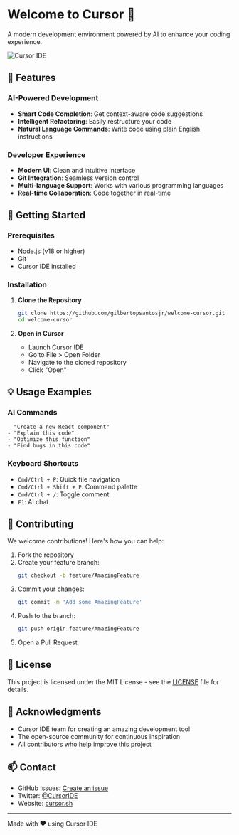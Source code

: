 # Welcome to Cursor 🚀

A modern development environment powered by AI to enhance your coding experience.

![Cursor IDE](https://cursor.sh/brand/cursor-logo.svg)

## 🌟 Features

### AI-Powered Development
- **Smart Code Completion**: Get context-aware code suggestions
- **Intelligent Refactoring**: Easily restructure your code
- **Natural Language Commands**: Write code using plain English instructions

### Developer Experience
- **Modern UI**: Clean and intuitive interface
- **Git Integration**: Seamless version control
- **Multi-language Support**: Works with various programming languages
- **Real-time Collaboration**: Code together in real-time

## 🚀 Getting Started

### Prerequisites
- Node.js (v18 or higher)
- Git
- Cursor IDE installed

### Installation

1. **Clone the Repository**
   ```bash
   git clone https://github.com/gilbertopsantosjr/welcome-cursor.git
   cd welcome-cursor
   ```

2. **Open in Cursor**
   - Launch Cursor IDE
   - Go to File > Open Folder
   - Navigate to the cloned repository
   - Click "Open"

## 💡 Usage Examples

### AI Commands
```plaintext
- "Create a new React component"
- "Explain this code"
- "Optimize this function"
- "Find bugs in this code"
```

### Keyboard Shortcuts
- `Cmd/Ctrl + P`: Quick file navigation
- `Cmd/Ctrl + Shift + P`: Command palette
- `Cmd/Ctrl + /`: Toggle comment
- `F1`: AI chat

## 🤝 Contributing

We welcome contributions! Here's how you can help:

1. Fork the repository
2. Create your feature branch:
   ```bash
   git checkout -b feature/AmazingFeature
   ```
3. Commit your changes:
   ```bash
   git commit -m 'Add some AmazingFeature'
   ```
4. Push to the branch:
   ```bash
   git push origin feature/AmazingFeature
   ```
5. Open a Pull Request

## 📝 License

This project is licensed under the MIT License - see the [LICENSE](LICENSE) file for details.

## 🙏 Acknowledgments

- Cursor IDE team for creating an amazing development tool
- The open-source community for continuous inspiration
- All contributors who help improve this project

## 📫 Contact

- GitHub Issues: [Create an issue](https://github.com/gilbertopsantosjr/welcome-cursor/issues)
- Twitter: [@CursorIDE](https://twitter.com/CursorIDE)
- Website: [cursor.sh](https://cursor.sh)

---

Made with ❤️ using Cursor IDE